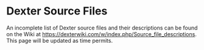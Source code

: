 
# Dexter Source Files
An incomplete list of Dexter source files and their descriptions can be found on the Wiki at https://dexterwiki.com/w/index.php/Source_file_descriptions. This page will be updated as time permits.